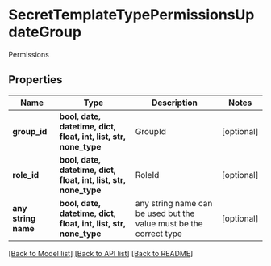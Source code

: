 # SecretTemplateTypePermissionsUpdateGroup

Permissions

## Properties
Name | Type | Description | Notes
------------ | ------------- | ------------- | -------------
**group_id** | **bool, date, datetime, dict, float, int, list, str, none_type** | GroupId | [optional] 
**role_id** | **bool, date, datetime, dict, float, int, list, str, none_type** | RoleId | [optional] 
**any string name** | **bool, date, datetime, dict, float, int, list, str, none_type** | any string name can be used but the value must be the correct type | [optional]

[[Back to Model list]](../README.md#documentation-for-models) [[Back to API list]](../README.md#documentation-for-api-endpoints) [[Back to README]](../README.md)


